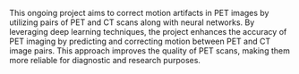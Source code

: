 This ongoing project aims to correct motion artifacts in PET images by utilizing pairs of PET and CT scans along with neural networks. By leveraging deep learning techniques, the project enhances the accuracy of PET imaging by predicting and correcting motion between PET and CT image pairs. This approach improves the quality of PET scans, making them more reliable for diagnostic and research purposes.
